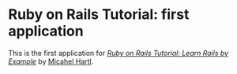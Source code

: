 # Ruby on Rails Tutorial: first application

This is the first application for
[*Ruby on Rails Tutorial: Learn Rails by Example*](http://railstutorial.org/)
by [Micahel Hartl](http://micahelhartl.com/).